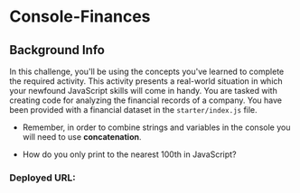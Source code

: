 # Console-Finances 

## Background Info

In this challenge, you'll be using the concepts you've learned to complete the required activity. This activity presents a real-world situation in which your newfound JavaScript skills will come in handy. You are tasked with creating code for analyzing the financial records of a company. You have been provided with a financial dataset in the `starter/index.js` file.


* Remember, in order to combine strings and variables in the console you will need to use **concatenation**.

* How do you only print to the nearest 100th in JavaScript?

### Deployed URL: 

